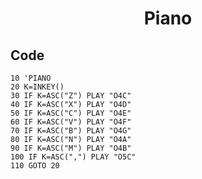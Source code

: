 <h1 align="center">Piano</h1>

## Code

```
10 'PIANO
20 K=INKEY()
30 IF K=ASC("Z") PLAY "O4C"
40 IF K=ASC("X") PLAY "O4D"
50 IF K=ASC("C") PLAY "O4E"
60 IF K=ASC("V") PLAY "O4F"
70 IF K=ASC("B") PLAY "O4G"
80 IF K=ASC("N") PLAY "O4A"
90 IF K=ASC("M") PLAY "O4B"
100 IF K=ASC(",") PLAY "O5C"
110 GOTO 20
```
